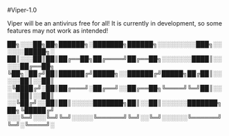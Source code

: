 #Viper-1.0

Viper will be an antivirus free for all! It is currently in development, so some features may not work as intended!


██╗░░░██╗██╗██████╗░███████╗██████╗░░░░░░░░░███╗░░░░░░█████╗░
██║░░░██║██║██╔══██╗██╔════╝██╔══██╗░░░░░░░████║░░░░░██╔══██╗
╚██╗░██╔╝██║██████╔╝█████╗░░██████╔╝█████╗██╔██║░░░░░██║░░██║
░╚████╔╝░██║██╔═══╝░██╔══╝░░██╔══██╗╚════╝╚═╝██║░░░░░██║░░██║
░░╚██╔╝░░██║██║░░░░░███████╗██║░░██║░░░░░░███████╗██╗╚█████╔╝
░░░╚═╝░░░╚═╝╚═╝░░░░░╚══════╝╚═╝░░╚═╝░░░░░░╚══════╝╚═╝░╚════╝░
